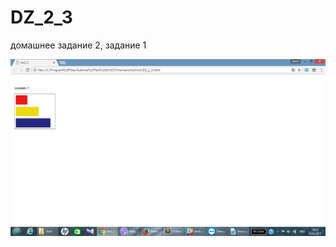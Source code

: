 # DZ_2_3
домашнее задание 2, задание 1

![Image alt](https://github.com/PavloEfimov/DZ_2_3/blob/master/dz2_3.png)
